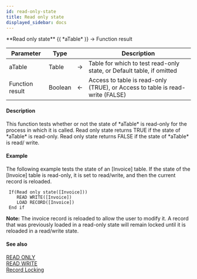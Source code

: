 ```yaml
---
id: read-only-state
title: Read only state
displayed_sidebar: docs
---
```


<!--REF #_command_.Read only state.Syntax-->**Read only state** {( *aTable* )} -> Function result<!-- END REF-->
<!--REF #_command_.Read only state.Params-->
| Parameter | Type |  | Description |
| --- | --- | --- | --- |
| aTable | Table | -> | Table for which to test read-only state, or Default table, if omitted |
| Function result | Boolean | <- | Access to table is read-only (TRUE), or Access to table is read-write (FALSE) |

<!-- END REF-->

#### Description 

<!--REF #_command_.Read only state.Summary-->This function tests whether or not the state of *aTable* is read-only for the process in which it is called.<!-- END REF--> Read only state returns TRUE if the state of *aTable* is read-only. Read only state returns FALSE if the state of *aTable* is read/ write.

#### Example 

The following example tests the state of an \[Invoice\] table. If the state of the \[Invoice\] table is read-only, it is set to read/write, and then the current record is reloaded.

```4d
 If(Read only state([Invoice]))
    READ WRITE([Invoice])
    LOAD RECORD([Invoice])
 End if
```

**Note:** The invoice record is reloaded to allow the user to modify it. A record that was previously loaded in a read-only state will remain locked until it is reloaded in a read/write state.

#### See also 

[READ ONLY](read-only.md)  
[READ WRITE](read-write.md)  
[Record Locking](../../4D/20-R6/Record-Locking.300-6958117.en.html)  